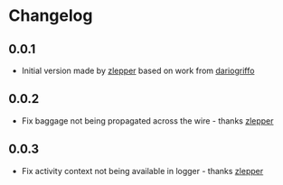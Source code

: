 # Changelog

## 0.0.1
* Initial version made by [zlepper] based on work from [dariogriffo]


## 0.0.2
* Fix baggage not being propagated across the wire - thanks [zlepper]

## 0.0.3
* Fix activity context not being available in logger - thanks [zlepper]


[dariogriffo]: https://github.com/dariogriffo
[zlepper]: https://github.com/zlepper
